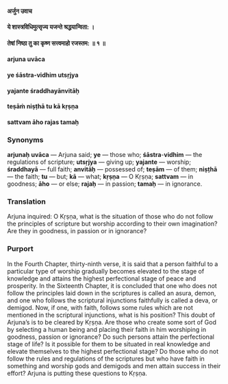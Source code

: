 #### अर्जुन उवाच
#### ये शास्त्रविधिमुत्सृज्य यजन्ते श्रद्धयान्विता: ।
#### तेषां निष्ठा तु का कृष्ण सत्त्वमाहो रजस्तम: ॥ १ ॥

#### arjuna uvāca
#### ye śāstra-vidhim utsṛjya
#### yajante śraddhayānvitāḥ
#### teṣāṁ niṣṭhā tu kā kṛṣṇa
#### sattvam āho rajas tamaḥ

### Synonyms

**arjunaḥ** **uvāca** — Arjuna said; **ye** — those who; **śāstra**-**vidhim** — the regulations of scripture; **utsṛjya** — giving up; **yajante** — worship; **śraddhayā** — full faith; **anvitāḥ** — possessed of; **teṣām** — of them; **niṣṭhā** — the faith; **tu** — but; **kā** — what; **kṛṣṇa** — O Kṛṣṇa; **sattvam** — in goodness; **āho** — or else; **rajaḥ** — in passion; **tamaḥ** — in ignorance.

### Translation

Arjuna inquired: O Kṛṣṇa, what is the situation of those who do not follow the principles of scripture but worship according to their own imagination? Are they in goodness, in passion or in ignorance?

### Purport

In the Fourth Chapter, thirty-ninth verse, it is said that a person faithful to a particular type of worship gradually becomes elevated to the stage of knowledge and attains the highest perfectional stage of peace and prosperity. In the Sixteenth Chapter, it is concluded that one who does not follow the principles laid down in the scriptures is called an asura, demon, and one who follows the scriptural injunctions faithfully is called a deva, or demigod. Now, if one, with faith, follows some rules which are not mentioned in the scriptural injunctions, what is his position? This doubt of Arjuna’s is to be cleared by Kṛṣṇa. Are those who create some sort of God by selecting a human being and placing their faith in him worshiping in goodness, passion or ignorance? Do such persons attain the perfectional stage of life? Is it possible for them to be situated in real knowledge and elevate themselves to the highest perfectional stage? Do those who do not follow the rules and regulations of the scriptures but who have faith in something and worship gods and demigods and men attain success in their effort? Arjuna is putting these questions to Kṛṣṇa.